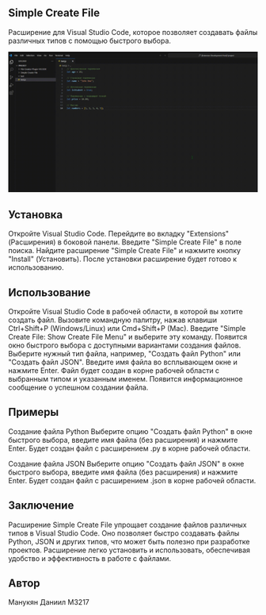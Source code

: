 ## Simple Create File
Расширение для Visual Studio Code, которое позволяет создавать файлы различных типов с помощью быстрого выбора.

![Alt Text](referens.gif)

## Установка
Откройте Visual Studio Code.
Перейдите во вкладку "Extensions" (Расширения) в боковой панели.
Введите "Simple Create File" в поле поиска.
Найдите расширение "Simple Create File" и нажмите кнопку "Install" (Установить).
После установки расширение будет готово к использованию.
## Использование
Откройте Visual Studio Code в рабочей области, в которой вы хотите создать файл.
Вызовите командную палитру, нажав клавиши Ctrl+Shift+P (Windows/Linux) или Cmd+Shift+P (Mac).
Введите "Simple Create File: Show Create File Menu" и выберите эту команду.
Появится окно быстрого выбора с доступными вариантами создания файлов.
Выберите нужный тип файла, например, "Создать файл Python" или "Создать файл JSON".
Введите имя файла во всплывающем окне и нажмите Enter.
Файл будет создан в корне рабочей области с выбранным типом и указанным именем.
Появится информационное сообщение о успешном создании файла.
## Примеры
Создание файла Python
Выберите опцию "Создать файл Python" в окне быстрого выбора, введите имя файла (без расширения) и нажмите Enter. Будет создан файл с расширением .py в корне рабочей области.

Создание файла JSON
Выберите опцию "Создать файл JSON" в окне быстрого выбора, введите имя файла (без расширения) и нажмите Enter. Будет создан файл с расширением .json в корне рабочей области.

## Заключение
Расширение Simple Create File упрощает создание файлов различных типов в Visual Studio Code. Оно позволяет быстро создавать файлы Python, JSON и других типов, что может быть полезно при разработке проектов. Расширение легко установить и использовать, обеспечивая удобство и эффективность в работе с файлами.

## Автор
Манукян Даниил M3217